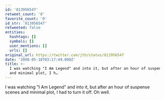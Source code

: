 ```yaml
---
id: '813956547'
retweet_count: '0'
favorite_count: '0'
id_str: '813956547'
retweeted: false
entities:
  hashtags: []
  symbols: []
  user_mentions: []
  urls: []
original_url: https://twitter.com/jth/status/813956547
date: '2008-05-18T03:17:49.000Z'
title: >-
  I was watching "I Am Legend" and into it, but after an hour of suspense scenes
  and minimal plot, I h…
---
```


I was watching "I Am Legend" and into it, but after an hour of suspense scenes and minimal plot, I had to turn it off. Oh well.